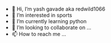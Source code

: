 - 👋 Hi, I’m yash gavade aka redwild1066
- 👀 I’m interested in sports
- 🌱 I’m currently learning python
- 💞️ I’m looking to collaborate on ...
- 📫 How to reach me ...

<!---
redwild1066/redwild1066 is a ✨ special ✨ repository because its `README.md` (this file) appears on your GitHub profile.
You can click the Preview link to take a look at your changes.
--->
